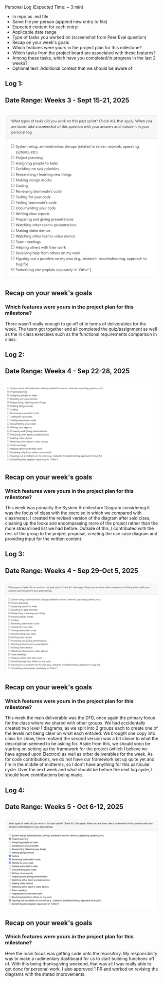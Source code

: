 Personal Log (Expected Time: ~ 3 min)
- In repo as .md file
- Same file per person (append new entry to file)
- Expected content for each entry:
- Applicable date range
- Type of tasks you worked on (screenshot from Peer Eval question)
- Recap on your week's goals
- Which features were yours in the project plan for this milestone?
- Which tasks from the project board are associated with these features?
- Among these tasks, which have you completed/in progress in the last 2 weeks?
- Optional text: Additional context that we should be aware of
## Log 1:
## Date Range: Weeks 3 - Sept 15-21, 2025

## ![week 1 features](weeklyfeaturesimages/week1features.png)

## Recap on your week's goals 

### Which features were yours in the project plan for this milestone?

There wasn't really enough to go off of in terms of
deliverables for the week. The team got together and 
all completed the quiz/assignment as well as the in class
exercises such as the functional requirements comparison 
in class.

## Log 2:
## Date Range: Weeks 4 - Sep 22-28, 2025

## ![week 2 features](weeklyfeaturesimages/week2features.png)

## Recap on your week's goals 

### Which features were yours in the project plan for this milestone?

This week was primarily the System Architecture Diagram considering it was the focus of class with the exercise in which we compared with classmates. I created the revised version of the diagram after said class, cleaning up the looks and encompassing more of the project rather than the more streamlined list we had before. Outside of this, I contributed with the rest of the group to the project proposal, creating the use case diagram and providing input for the written content.

## Log 3:
## Date Range: Weeks 4 - Sep 29-Oct 5, 2025

## ![week 3 features](weeklyfeaturesimages/week3features.png)

## Recap on your week's goals 

### Which features were yours in the project plan for this milestone?

This week the main deliverable was the DFD, once again the primary focus for the class where we shared with other groups. We had accidentally created two level 1 diagrams, as we split into 2 groups each to create one of the levels not being clear on what each entailed. We brought one copy into class for show, then realized the second version was a bit closer to what the description seemed to be asking for. Aside from this, we should soon be starting on setting up the framework for the project (which I believe we have agreed upon Electron) as well as other deliverables for the week. As for code contributions, we do not have our framework set up quite yet and I'm in the middle of midterms, so I don't have anything for this particular cycle. Over the next week and what should be before the next log cycle, I should have contributions being made.

## Log 4:
## Date Range: Weeks 5 - Oct 6-12, 2025

## ![week 4 features](weeklyfeaturesimages/week4features.png)

## Recap on your week's goals 

### Which features were yours in the project plan for this milestone?

Here the main focus was getting code onto the repository. My responsibility was to make a rudimentary dashboard for us to start building functions off of. With this being thanksgiving weekend, that was all I was really able to get done for personal work. I also approved 1 PR and worked on revising the diagrams with the stated improvements.



